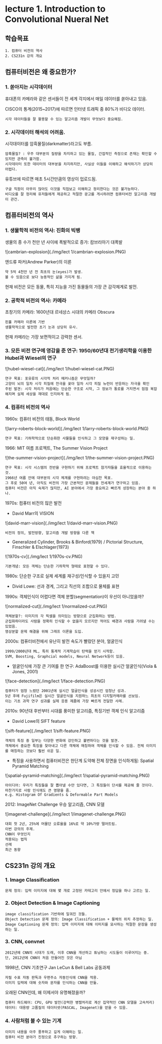 ﻿# lecture 1. Introduction to Convolutional Nueral Net

## 학습목표

```
1. 컴퓨터 비전의 역사
2. CS231n 강의 개요
```

## 컴퓨터비전은 왜 중요한가?

### 1. 쏟아지는 시각데이터

휴대폰의 카메라와 같은 센서들이 전 세계 각지에서 매일 데이터를 쏟아내고 있음.

CISCO의 통계(2015~2017)에 따르면 인터넷 트래픽 중 80%가 비디오 데이터.
```
시각 데이터들을 잘 활용할 수 있는 알고리즘 개발이 무엇보다 중요해짐.
```

### 2. 시각데이터 해석의 어려움.

시각데이터를 암흑물질(darkmatter)라고도 부름.

```
암흑물질? : 우주 대부분의 질량을 차지하고 있는 물질, 간접적인 측정으로 존재는 확인할 수 있지만 관측이 불가함.
시각데이터 또한 데이터의 대부분을 차지하지만, 사실상 이들을 이해하고 해석하기가 상당히 어렵다.
```

유튜브에 따르면 매초 5시간만큼의 영상이 업로드됨.

```
구글 직원이 아무리 많아도 이것을 직접보고 이해하고 정리한다는 것은 불가능하다.
비디오를 잘 정리해 유저들에게 제공하고 적절한 광고를 게시하려면 컴퓨터비전 알고리즘 개발이 관건.
```

## 컴퓨터비전의 역사

### 1. 생물학적 비전의 역사: 진화의 빅뱅

생물의 종 수가 천만 년 사이에 폭발적으로 증가: 캄브리아기 대폭발

![cambrian-explosion](./img/lect 1/cambrian-explosion.PNG)

앤드류 파커(Andrew Parker)의 이론

```
약 5억 4천만 년 전 최초의 눈(eyes)가 발생.
볼 수 있음으로 보다 능동적인 삶을 가지게 됨.
```

현재 비전은 모든 동물, 특히 지능을 가진 동물들의 가장 큰 감각체계로 발전.

### 2. 공학적 비전의 역사: 카메라

초창기의 카메라: 1600년대 르네상스 시대의 카메라 Obscura

```
핀홀 카메라 이론에 기반
생물학적으로 발전한 초기 눈과 상당히 유사.
```

현재 카메라는 가장 보편적이고 강력한 센서.

### 3. 모든 비전 연구에 영감을 준 연구: 1950/60년대 전기생리학을 이용한 Hubel과 Wiesel의 연구

![hubel-wiesel-cat](./img/lect 1/hubel-wiesel-cat.PNG)

```
연구 목표: 포유류의 시각적 처리 메커니즘은 무엇일까?
고양이 뇌의 일차 시각 피질에 전극을 꽂아 일차 시각 피질 뉴런이 반응하는 자극을 확인
주된 발견: 시각 처리가 처음에는 단순한 구조로 시작, 그 정보가 통로를 거치면서 점점 복잡해지며 실제 세상을 재대로 인지하게 됨.
```

### 4. 컴퓨터 비전의 역사

1960s: 컴퓨터 비전의 태동, Block World

![larry-roberts-block-world](./img/lect 1/larry-roberts-block-world.PNG)

```
연구 목표: 기하학적으로 단순화한 사물들을 인식하고 그 모양을 재구성하는 일.
```

1966: MIT 여름 프로젝트, The Summer Vision Project

![the-summer-vision-project](./img/lect 1/the-summer-vision-project.PNG)

```
연구 목표: 시각 시스템의 전반을 구현하기 위해 프로젝트 참가자들을 효율적으로 이용하는 것.
1966년 여름 안에 대부분의 시각 체계를 구현하려는 야심찬 목표.
그 후로 50여 년, 아직도 비전의 가장 근본적인 문제들을 전세계가 연구하고 있음.
컴퓨터 비전은 아직 숙제가 많지만, AI 분야에서 가장 중요하고 빠르게 성장하는 분야 중 하나.
```

1970s: 컴퓨터 비전의 많은 발전

- David Marr의 VISION

![david-marr-vision](./img/lect 1/david-marr-vision.PNG)

```
비전의 정의, 발전방향, 알고리즘 개발 방향을 다룬 책
```


- Generalized Cylinder, Brooks & Binford(1979) / Pictorial Structure, Finschler & Elschlager(1973)

![1970s-cv](./img/lect 1/1970s-cv.PNG)

```
기본개념: 모든 객체는 단순한 기하학적 형태로 표현할 수 있다.
```

1980s: 단순한 구조로 실제 세계를 재구성/인식할 수 있을지 고민

- Divid Lowe: 선과 경계, 그리고 직선의 조합으로 물체를 표현

1990s: 객체인식이 어렵다면 객체 분할(segmentation)이 우선이 아니었을까?

![normalized-cut](./img/lect 1/normalized-cut.PNG)

```
객체분할?: 이미지의 각 픽셀을 의미있는 방향으로 군집화하는 방법.
군집화하더라도 사람을 정확히 인식할 수 없을지 모르지만 적어도 배경과 사람을 가려낼 수는 있었음.
영상분할 문제 해결을 위해 그래프 이론을 도입.
```

2000s: 컴퓨터비전에서 유난히 발전 속도가 빨랐던 분야, 얼굴인식

```
1999/2000년대 ML, 특히 통계적 기계학습이 탄력을 얻기 시작함.
SVM, Boosting, Graphcial models, Neural Network등이 있음.
```

- 얼굴인식에 가장 큰 기여를 한 연구: AdaBoost를 이용한 실시간 얼굴인식(Viola & Jones, 2001)

![face-detection](./img/lect 1/face-detection.PNG)

```
컴퓨터가 엄청 느렸던 2001년에 실시간 얼굴인식을 성공시킨 엄청난 성과.
5년 후에 Fujifilm은 실시간 얼굴인식을 지원하느 최초의 디지털카메라를 선보임.
이는 기초 과학 연구 성과를 실제 응용 제품에 가장 빠르게 전달한 사례.
```

2010s: 90년대 후반부터 시대를 풍미한 알고리즘, 특징기반 객체 인식 알고리즘

- David Lowe의 SIFT feature

![sift-feature](./img/lect 1/sift-feature.PNG)

```
객체의 특징 중 일부는 다양한 변화에 강인하고 불변하다는 것을 발견.
객체에서 중요한 특징을 찾아내고 다른 객체에 매칭하여 객체를 인식할 수 있음. 전체 이미지를 매칭하는 것보다 훨씬 쉬운 일.
```

- 특징을 사용하면서 컴퓨터비전은 한단계 도약해 전체 장면을 인식하게됨: Spatial Pyramid Matching

![spatial-pyramid-matching](./img/lect 1/spatial-pyramid-matching.PNG)

```
아이디어: 우리가 특징들을 잘 뽑아낼 수만 있다면, 그 특징들이 단서를 제공해 줄 것이다.
마찬가지로 사람 인식에도 큰 영향을 줌.
e.g. Histogram Of Gradients & Deformable Part Models
```

2012: ImageNet Challenge 우승 알고리즘, CNN 모델

![imagenet-challenge](./img/lect 1/imagenet-challenge.PNG)

```
대회 첫 2년, 25%에 머물던 오류율을 16%로 약 10%가량 떨어트림.
이번 강의의 주제.
CNN이 무엇인지
적용되는 법칙
선례
최근 동향
```

## CS231n 강의 개요

### 1. Image Classification

```
문제 정의: 입력 이미지에 대해 몇 개로 고정된 카테고리 안에서 정답을 하나 고르는 일.
```

### 2. Object Detection & Image Captioning

```
image classification 기반하에 일궈진 것들.
Object Detection 문제 정의: Image Classification + 물체의 위치 추정하는 일.
Image Captioning 문제 정의: 입력 이미지에 대해 이미지를 묘사하는 적절한 문장을 생성하는 일.
```

### 3. CNN, convnet

```
2012년에 CNN의 시대가 도래, 이후 CNN을 개선하고 튜닝하는 시도들이 이루어지는 중.
단, 2012년에 CNN이 처음 만들어진 것은 아님
```

1998년, CNN 기초연구 Jan LeCun & Bell Labs 공동과제

```
자필 수표 자동 판독과 우편주소 자동인식에 CNN을 적용.
이미지 입력에 대해 숫자와 문자를 인식하는 CNN을 만듦.
```

오래된 CNN인데, 왜 이제서야 유명해졌을까?
```
컴퓨터 하드웨어: CPU, GPU 발전(강력한 병렬처리로 계산 집약적인 CNN 모델을 고속처리)
데이터: 대용량 고품질의 데이터셋(PASCAL, Imagenet)을 얻을 수 있음.
```

### 4. 사람처럼 볼 수 있는 기계

```
이미지 내용을 아주 풍푸하고 깊게 이해하는 일.
컴퓨터 비전 분야가 진정으로 추구하는 방향.
```